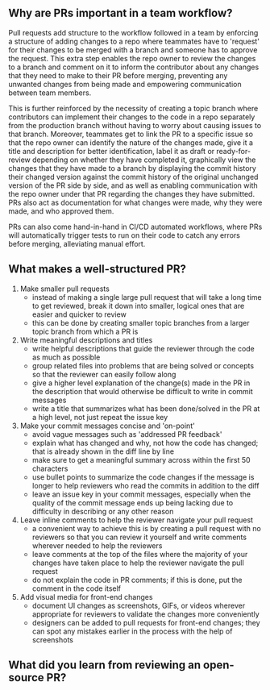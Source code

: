 ## Why are PRs important in a team workflow?
Pull requests add structure to the workflow followed in a team by enforcing a structure of adding changes to a repo where teammates have to 'request' for their changes to be merged with a branch and someone has to approve the request. This extra step enables the repo owner to review the changes to a branch and comment on it to inform the contributor about any changes that they need to make to their PR before merging, preventing any unwanted changes from being made and empowering communication between team members.

This is further reinforced by the necessity of creating a topic branch where contributors can implement their changes to the code in a repo separately from the production branch without having to worry about causing issues to that branch. Moreover, teammates get to link the PR to a specific issue so that the repo owner can identify the nature of the changes made, give it a title and description for better identification, label it as draft or ready-for-review depending on whether they have completed it, graphically view the changes that they have made to a branch by displaying the commit history their changed version against the commit history of the original unchanged version of the PR side by side, and as well as enabling communication with the repo owner under that PR regarding the changes they have submitted. PRs also act as documentation for what changes were made, why they were made, and who approved them.

PRs can also come hand-in-hand in CI/CD automated workflows, where PRs will automatically trigger tests to run on their code to catch any errors before merging, alleviating manual effort. 
## What makes a well-structured PR?
1. Make smaller pull requests
	-  instead of making a single large pull request that will take a long time to get reviewed, break it down into smaller, logical ones that are easier and quicker to review 
	- this can be done by creating smaller topic branches from a larger topic branch from which a PR is 
2. Write meaningful descriptions and titles
	- write helpful descriptions that guide the reviewer through the code as much as possible
	- group related files into problems that are being solved or concepts so that the reviewer can easily follow along
	- give a higher level explanation of the change(s) made in the PR in the description that would otherwise be difficult to write in commit messages
	- write a title that summarizes what has been done/solved in the PR at a high level, not just repeat the issue key
3. Make your commit messages concise and 'on-point'
	- avoid vague messages such as 'addressed PR feedback'
	- explain what has changed and why, not how the code has changed; that is already shown in the diff line by line
	- make sure to get a meaningful summary across within the first 50 characters
	- use bullet points to summarize the code changes if the message is longer to help reviewers who read the commits in addition to the diff
	- leave an issue key in your commit messages, especially when the quality of the commit message ends up being lacking due to difficulty in describing or any other reason
4. Leave inline comments to help the reviewer navigate your pull request
	- a convenient way to achieve this is by creating a pull request with no reviewers so that you can review it yourself and write comments wherever needed to help the reviewers
	- leave comments at the top of the files where the majority of your changes have taken place to help the reviewer navigate the pull request
	- do not explain the code in PR comments; if this is done, put the comment in the code itself
5. Add visual media for front-end changes
	- document UI changes as screenshots, GIFs, or videos wherever appropriate for reviewers to validate the changes more conveniently
	- designers can be added to pull requests for front-end changes; they can spot any mistakes earlier in the process with the help of screenshots

## What did you learn from reviewing an open-source PR?
